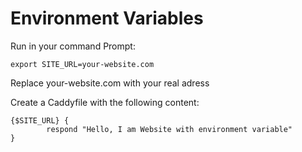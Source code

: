 # Environment Variables
Run in your command Prompt: 
```
export SITE_URL=your-website.com
```
Replace your-website.com with your real adress

Create a Caddyfile with the following content:
```
{$SITE_URL} {
        respond "Hello, I am Website with environment variable"
}
```
